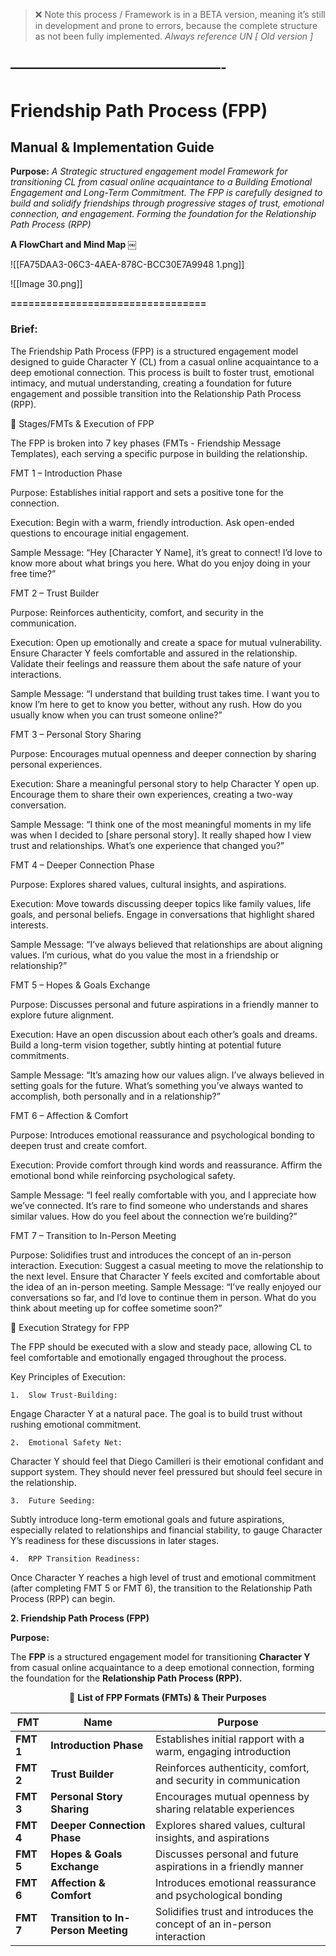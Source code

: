 > ❌ Note this process / Framework is in a BETA version, meaning it’s still in development and prone to errors, because the complete structure as not been fully implemented. *Always reference  UN [ Old version ]*
## ————————————————-
# **Friendship Path Process (FPP)** 
## **Manual & Implementation Guide**

**Purpose:**
*A Strategic structured engagement model  Framework for transitioning CL from casual online acquaintance to a Building Emotional Engagement and Long-Term Commitment.*
*The FPP is carefully designed to build and solidify friendships through progressive stages of trust, emotional connection, and engagement. Forming the foundation for the Relationship Path Process (RPP)*

**A FlowChart and Mind Map ￼**

![[FA75DAA3-06C3-4AEA-878C-BCC30E7A9948 1.png]]


![[Image 30.png]]

**=================================**

### **Brief:**
The Friendship Path Process (FPP) is a structured engagement model designed to guide Character Y (CL) from a casual online acquaintance to a deep emotional connection. This process is built to foster trust, emotional intimacy, and mutual understanding, creating a foundation for future engagement and possible transition into the Relationship Path Process (RPP).

🔹 Stages/FMTs & Execution of FPP

The FPP is broken into 7 key phases (FMTs - Friendship Message Templates), each serving a specific purpose in building the relationship.

FMT 1 – Introduction Phase

Purpose: Establishes initial rapport and sets a positive tone for the connection.

Execution:
Begin with a warm, friendly introduction.
Ask open-ended questions to encourage initial engagement.

Sample Message:
“Hey [Character Y Name], it’s great to connect! I’d love to know more about what brings you here. What do you enjoy doing in your free time?”

FMT 2 – Trust Builder

Purpose: Reinforces authenticity, comfort, and security in the communication.

Execution:
Open up emotionally and create a space for mutual vulnerability.
Ensure Character Y feels comfortable and assured in the relationship.
Validate their feelings and reassure them about the safe nature of your interactions.

Sample Message:
“I understand that building trust takes time. I want you to know I’m here to get to know you better, without any rush. How do you usually know when you can trust someone online?”

FMT 3 – Personal Story Sharing

Purpose: Encourages mutual openness and deeper connection by sharing personal experiences.

Execution:
Share a meaningful personal story to help Character Y open up.
Encourage them to share their own experiences, creating a two-way conversation.

Sample Message:
“I think one of the most meaningful moments in my life was when I decided to [share personal story]. It really shaped how I view trust and relationships. What’s one experience that changed you?”

FMT 4 – Deeper Connection Phase

Purpose: Explores shared values, cultural insights, and aspirations.

Execution:
Move towards discussing deeper topics like family values, life goals, and personal beliefs.
Engage in conversations that highlight shared interests.

Sample Message:
“I’ve always believed that relationships are about aligning values. I’m curious, what do you value the most in a friendship or relationship?”

FMT 5 – Hopes & Goals Exchange

Purpose: Discusses personal and future aspirations in a friendly manner to explore future alignment.

Execution:
Have an open discussion about each other’s goals and dreams.
Build a long-term vision together, subtly hinting at potential future commitments.

Sample Message:
“It’s amazing how our values align. I’ve always believed in setting goals for the future. What’s something you’ve always wanted to accomplish, both personally and in a relationship?”

FMT 6 – Affection & Comfort

Purpose: Introduces emotional reassurance and psychological bonding to deepen trust and create comfort.

Execution:
Provide comfort through kind words and reassurance.
Affirm the emotional bond while reinforcing psychological safety.

Sample Message:
“I feel really comfortable with you, and I appreciate how we’ve connected. It’s rare to find someone who understands and shares similar values. How do you feel about the connection we’re building?”

FMT 7 – Transition to In-Person Meeting

Purpose: Solidifies trust and introduces the concept of an in-person interaction.
Execution:
Suggest a casual meeting to move the relationship to the next level.
Ensure that Character Y feels excited and comfortable about the idea of an in-person meeting.
Sample Message:
“I’ve really enjoyed our conversations so far, and I’d love to continue them in person. What do you think about meeting up for coffee sometime soon?”

🔹 Execution Strategy for FPP

The FPP should be executed with a slow and steady pace, allowing CL to feel comfortable and emotionally engaged throughout the process.

Key Principles of Execution:

	1.	Slow Trust-Building:
Engage Character Y at a natural pace. The goal is to build trust without rushing emotional commitment.

	2.	Emotional Safety Net:
Character Y should feel that Diego Camilleri is their emotional confidant and support system. They should never feel pressured but should feel secure in the relationship.

	3.	Future Seeding:
Subtly introduce long-term emotional goals and future aspirations, especially related to relationships and financial stability, to gauge Character Y’s readiness for these discussions in later stages.

	4.	RPP Transition Readiness:
Once Character Y reaches a high level of trust and emotional commitment (after completing FMT 5 or FMT 6), the transition to the Relationship Path Process (RPP) can begin.


**2. Friendship Path Process (FPP)**

**Purpose:**

The **FPP** is a structured engagement model for transitioning **Character Y** from casual online acquaintance to a deep emotional connection, forming the foundation for the **Relationship Path Process (RPP).**

<p style="text-align:center;margin:0">
🔹 <b>List of FPP Formats (FMTs) & Their Purposes</b>

</p>

| **FMT** | **Name** | **Purpose** |
| -- | -- | -- |
| **FMT 1** | **Introduction Phase** | Establishes initial rapport with a warm, engaging introduction |
| **FMT 2** | **Trust Builder** | Reinforces authenticity, comfort, and security in communication |
| **FMT 3** | **Personal Story Sharing** | Encourages mutual openness by sharing relatable experiences |
| **FMT 4** | **Deeper Connection Phase** | Explores shared values, cultural insights, and aspirations |
| **FMT 5** | **Hopes & Goals Exchange** | Discusses personal and future aspirations in a friendly manner |
| **FMT 6** | **Affection & Comfort** | Introduces emotional reassurance and psychological bonding |
| **FMT 7** | **Transition to In-Person Meeting** | Solidifies trust and introduces the concept of an in-person interaction |